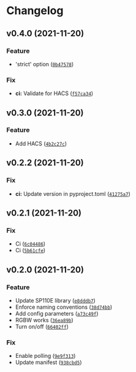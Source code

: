 # Changelog

<!--next-version-placeholder-->

## v0.4.0 (2021-11-20)
### Feature
* 'strict' option ([`0b47578`](https://github.com/roslovets/SP110E-HASS/commit/0b47578d70de013b56ad16909e09a07fa8b1f6f6))

### Fix
* **ci:** Validate for HACS ([`f57ca34`](https://github.com/roslovets/SP110E-HASS/commit/f57ca348b4b2d4b5328c3d7bdfa80724e2dd0aaf))

## v0.3.0 (2021-11-20)
### Feature
* Add HACS ([`4b2c27c`](https://github.com/roslovets/SP110E-HASS/commit/4b2c27c744b460ec76e31e63df174115ee9269e7))

## v0.2.2 (2021-11-20)
### Fix
* **ci:** Update version in pyproject.toml ([`41275a7`](https://github.com/roslovets/SP110E-HASS/commit/41275a756543fbe9e4736ad33f99957dd876d88a))

## v0.2.1 (2021-11-20)
### Fix
* Ci ([`6c04486`](https://github.com/roslovets/SP110E-HASS/commit/6c044862a951ce2704d25e1247de27b0f615f753))
* Ci ([`5b61cfe`](https://github.com/roslovets/SP110E-HASS/commit/5b61cfe1e54bb92917d0f3a2eec6ead22745c39e))

## v0.2.0 (2021-11-20)
### Feature
* Update SP110E library ([`e8dddb7`](https://github.com/roslovets/SP110E-HASS/commit/e8dddb76c2ece70f4b7c6223a29412fa44a857fc))
* Enforce naming conventions ([`38d74bb`](https://github.com/roslovets/SP110E-HASS/commit/38d74bbcd2d395a9150839809d6706477c20a5ba))
* Add config parameters ([`a73c49f`](https://github.com/roslovets/SP110E-HASS/commit/a73c49f64989cad80bc833351715e76120d69714))
* RGBW works ([`36ea89b`](https://github.com/roslovets/SP110E-HASS/commit/36ea89bce0222149dead7195e49fe8c67b71b14b))
* Turn on/off ([`66402ff`](https://github.com/roslovets/SP110E-HASS/commit/66402ff5747670aefb390fda160fbb24377b0946))

### Fix
* Enable polling ([`9e9f313`](https://github.com/roslovets/SP110E-HASS/commit/9e9f3131c32a017cb05c1813f4a0667711e976d6))
* Update manifest ([`938cbd5`](https://github.com/roslovets/SP110E-HASS/commit/938cbd503d88733ca0d42a62794851ccd0edcf5b))
